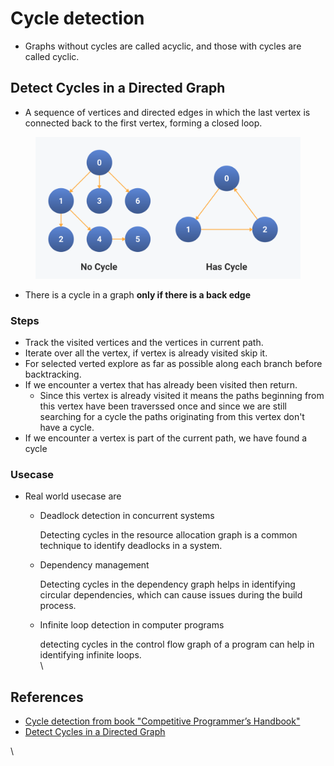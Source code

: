 # Cycle detection

* Graphs without cycles are called acyclic, and those with cycles are called cyclic.



## Detect Cycles in a Directed Graph

* A sequence of vertices and directed edges in which the last vertex is connected back to the first vertex, forming a closed loop.

<figure><img src="../.gitbook/assets/image (1).png" alt=""><figcaption></figcaption></figure>

* There is a cycle in a graph **only if there is a back edge**

### **Steps**

* Track the visited vertices and the vertices in current path.&#x20;
* Iterate over all the vertex, if vertex is already visited skip it.
* For selected verted explore as far as possible along each branch before backtracking.
* If we encounter a vertex that has already been visited then return.
  * Since this vertex is already visited it means the paths beginning from this vertex have been traverssed once and since we are still searching for a cycle the paths originating from this vertex don't have a cycle.
* If we encounter a vertex is part of the current path, we have found a cycle&#x20;

### Usecase

* Real world usecase are
  *   Deadlock detection in concurrent systems

      Detecting cycles in the resource allocation graph is a common technique to identify deadlocks in a system.
  *   Dependency management

      Detecting cycles in the dependency graph helps in identifying circular dependencies, which can cause issues during the build process.
  *   Infinite loop detection in computer programs

      detecting cycles in the control flow graph of a program can help in identifying infinite loops. \
      \






## References&#x20;

* [Cycle detection from book "Competitive Programmer’s Handbook"](https://usaco.guide/CPH.pdf#page=161)
* [Detect Cycles in a Directed Graph](https://www.altcademy.com/blog/detect-cycles-in-a-directed-graph/)



\
